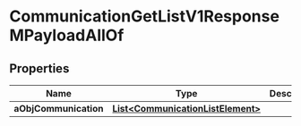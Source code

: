 

# CommunicationGetListV1ResponseMPayloadAllOf


## Properties

| Name | Type | Description | Notes |
|------------ | ------------- | ------------- | -------------|
|**aObjCommunication** | [**List&lt;CommunicationListElement&gt;**](CommunicationListElement.md) |  |  |



